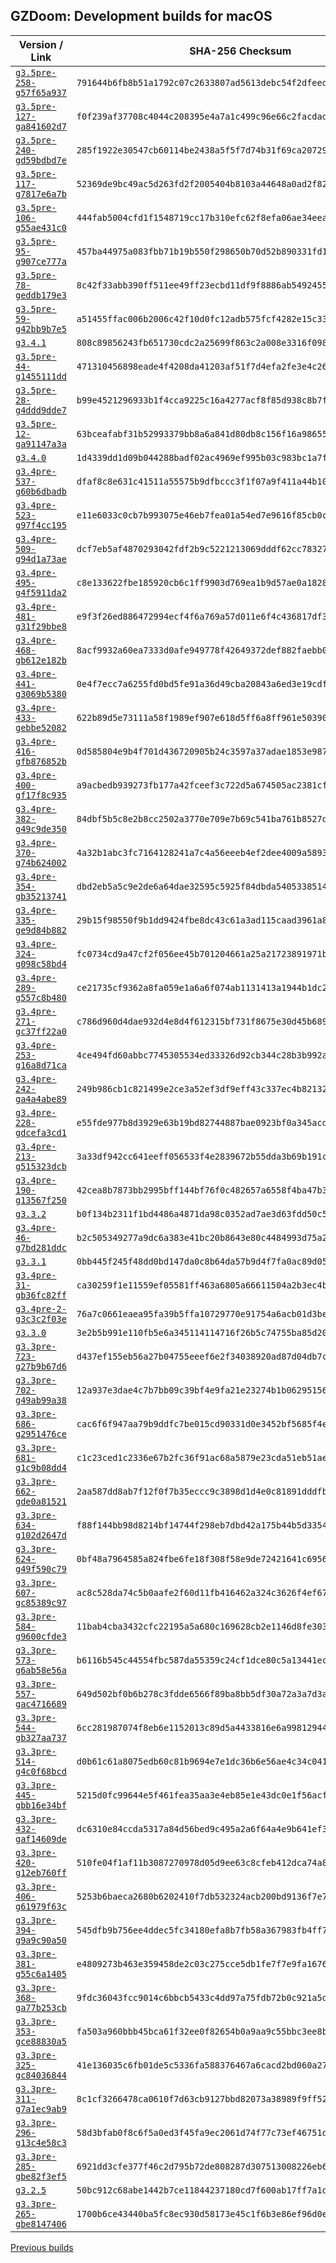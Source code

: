 ## GZDoom: Development builds for macOS

|Version / Link|SHA-256 Checksum|
|---|---|
|[`g3.5pre-258-g57f65a937`](https://github.com/alexey-lysiuk/gzdoom-macos-devbuilds/releases/download/g3.5pre-258-g57f65a937/gzdoom-g3.5pre-258-g57f65a937.dmg)|`791644b6fb8b51a1792c07c2633807ad5613debc54f2dfeeda8e48699d711282`|
|[`g3.5pre-127-ga841602d7`](https://github.com/alexey-lysiuk/gzdoom-macos-devbuilds/releases/download/g3.5pre-127-ga841602d7/gzdoom-g3.5pre-127-ga841602d7.dmg)|`f0f239af37708c4044c208395e4a7a1c499c96e66c2facdadce2caa9e28829e3`|
|[`g3.5pre-240-gd59bdbd7e`](https://github.com/alexey-lysiuk/gzdoom-macos-devbuilds/releases/download/g3.5pre-240-gd59bdbd7e/gzdoom-g3.5pre-240-gd59bdbd7e.dmg)|`285f1922e30547cb60114be2438a5f5f7d74b31f69ca20729fab96be930a6f6f`|
|[`g3.5pre-117-g7817e6a7b`](https://github.com/alexey-lysiuk/gzdoom-macos-devbuilds/releases/download/g3.5pre-117-g7817e6a7b/gzdoom-g3.5pre-117-g7817e6a7b.dmg)|`52369de9bc49ac5d263fd2f2005404b8103a44648a0ad2f826a7e2ab0ae8ddab`|
|[`g3.5pre-106-g55ae431c0`](https://github.com/alexey-lysiuk/gzdoom-macos-devbuilds/releases/download/g3.5pre-106-g55ae431c0/gzdoom-g3.5pre-106-g55ae431c0.dmg)|`444fab5004cfd1f1548719cc17b310efc62f8efa06ae34eea757ece2c79a37e4`|
|[`g3.5pre-95-g907ce777a`](https://github.com/alexey-lysiuk/gzdoom-macos-devbuilds/releases/download/g3.5pre-95-g907ce777a/gzdoom-g3.5pre-95-g907ce777a.dmg)|`457ba44975a083fbb71b19b550f298650b70d52b890331fd1d9fbbd6165de599`|
|[`g3.5pre-78-geddb179e3`](https://github.com/alexey-lysiuk/gzdoom-macos-devbuilds/releases/download/g3.5pre-78-geddb179e3/gzdoom-g3.5pre-78-geddb179e3.dmg)|`8c42f33abb390ff511ee49ff23ecbd11df9f8886ab5492455f22e585b7bbd324`|
|[`g3.5pre-59-g42bb9b7e5`](https://github.com/alexey-lysiuk/gzdoom-macos-devbuilds/releases/download/g3.5pre-59-g42bb9b7e5/gzdoom-g3.5pre-59-g42bb9b7e5.dmg)|`a51455ffac006b2006c42f10d0fc12adb575fcf4282e15c331bdb32ecf6d8310`|
|[`g3.4.1`](https://github.com/alexey-lysiuk/gzdoom-macos-devbuilds/releases/download/g3.4.1/gzdoom-g3.4.1.dmg)|`808c89856243fb651730cdc2a25699f863c2a008e3316f098d2add7dffb4951c`|
|[`g3.5pre-44-g1455111dd`](https://github.com/alexey-lysiuk/gzdoom-macos-devbuilds/releases/download/g3.5pre-44-g1455111dd/gzdoom-g3.5pre-44-g1455111dd.dmg)|`471310456898eade4f4208da41203af51f7d4efa2fe3e4c26aba88f2fcbfdd6e`|
|[`g3.5pre-28-g4ddd9dde7`](https://github.com/alexey-lysiuk/gzdoom-macos-devbuilds/releases/download/g3.5pre-28-g4ddd9dde7/gzdoom-g3.5pre-28-g4ddd9dde7.dmg)|`b99e4521296933b1f4cca9225c16a4277acf8f85d938c8b7fd03b407f7c8b03d`|
|[`g3.5pre-12-ga91147a3a`](https://github.com/alexey-lysiuk/gzdoom-macos-devbuilds/releases/download/g3.5pre-12-ga91147a3a/gzdoom-g3.5pre-12-ga91147a3a.dmg)|`63bceafabf31b52993379bb8a6a841d80db8c156f16a98655607de1659ecacc3`|
|[`g3.4.0`](https://github.com/alexey-lysiuk/gzdoom-macos-devbuilds/releases/download/g3.4.0/gzdoom-g3.4.0.dmg)|`1d4339dd1d09b044288badf02ac4969ef995b03c983bc1a7f959ba53e2b2d12e`|
|[`g3.4pre-537-g60b6dbadb`](https://github.com/alexey-lysiuk/gzdoom-macos-devbuilds/releases/download/g3.4pre-537-g60b6dbadb/gzdoom-g3.4pre-537-g60b6dbadb.dmg)|`dfaf8c8e631c41511a55575b9dfbccc3f1f07a9f411a44b10caee95148d7b7d3`|
|[`g3.4pre-523-g97f4cc195`](https://github.com/alexey-lysiuk/gzdoom-macos-devbuilds/releases/download/g3.4pre-523-g97f4cc195/gzdoom-g3.4pre-523-g97f4cc195.dmg)|`e11e6033c0cb7b993075e46eb7fea01a54ed7e9616f85cb0c1e39af0e980cf58`|
|[`g3.4pre-509-g94d1a73ae`](https://github.com/alexey-lysiuk/gzdoom-macos-devbuilds/releases/download/g3.4pre-509-g94d1a73ae/gzdoom-g3.4pre-509-g94d1a73ae.dmg)|`dcf7eb5af4870293042fdf2b9c5221213069dddf62cc78327abc7e5e52d4583c`|
|[`g3.4pre-495-g4f5911da2`](https://github.com/alexey-lysiuk/gzdoom-macos-devbuilds/releases/download/g3.4pre-495-g4f5911da2/gzdoom-g3.4pre-495-g4f5911da2.dmg)|`c8e133622fbe185920cb6c1ff9903d769ea1b9d57ae0a1828170bace2df94257`|
|[`g3.4pre-481-g31f29bbe8`](https://github.com/alexey-lysiuk/gzdoom-macos-devbuilds/releases/download/g3.4pre-481-g31f29bbe8/gzdoom-g3.4pre-481-g31f29bbe8.dmg)|`e9f3f26ed886472994ecf4f6a769a57d011e6f4c436817df3d36ff2999e42a84`|
|[`g3.4pre-468-gb612e182b`](https://github.com/alexey-lysiuk/gzdoom-macos-devbuilds/releases/download/g3.4pre-468-gb612e182b/gzdoom-g3.4pre-468-gb612e182b.dmg)|`8acf9932a60ea7333d0afe949778f42649372def882faebb0e9d873aacf7e902`|
|[`g3.4pre-441-g3069b5380`](https://github.com/alexey-lysiuk/gzdoom-macos-devbuilds/releases/download/g3.4pre-441-g3069b5380/gzdoom-g3.4pre-441-g3069b5380.dmg)|`0e4f7ecc7a6255fd0bd5fe91a36d49cba20843a6ed3e19cdfd3181d4cac83c52`|
|[`g3.4pre-433-gebbe52082`](https://github.com/alexey-lysiuk/gzdoom-macos-devbuilds/releases/download/g3.4pre-433-gebbe52082/gzdoom-g3.4pre-433-gebbe52082.dmg)|`622b89d5e73111a58f1989ef907e618d5ff6a8ff961e5039053bab3bf0783270`|
|[`g3.4pre-416-gfb876852b`](https://github.com/alexey-lysiuk/gzdoom-macos-devbuilds/releases/download/g3.4pre-416-gfb876852b/gzdoom-g3.4pre-416-gfb876852b.dmg)|`0d585804e9b4f701d436720905b24c3597a37adae1853e987790252d912d999f`|
|[`g3.4pre-400-gf17f8c935`](https://github.com/alexey-lysiuk/gzdoom-macos-devbuilds/releases/download/g3.4pre-400-gf17f8c935/gzdoom-g3.4pre-400-gf17f8c935.dmg)|`a9acbedb939273fb177a42fceef3c722d5a674505ac2381cf4a2b7987e694910`|
|[`g3.4pre-382-g49c9de350`](https://github.com/alexey-lysiuk/gzdoom-macos-devbuilds/releases/download/g3.4pre-382-g49c9de350/gzdoom-g3.4pre-382-g49c9de350.dmg)|`84dbf5b5c8e2b8cc2502a3770e709e7b69c541ba761b8527dc5978b936c4fc6a`|
|[`g3.4pre-370-g74b624002`](https://github.com/alexey-lysiuk/gzdoom-macos-devbuilds/releases/download/g3.4pre-370-g74b624002/gzdoom-g3.4pre-370-g74b624002.dmg)|`4a32b1abc3fc7164128241a7c4a56eeeb4ef2dee4009a5893d56986321844fed`|
|[`g3.4pre-354-gb35213741`](https://github.com/alexey-lysiuk/gzdoom-macos-devbuilds/releases/download/g3.4pre-354-gb35213741/gzdoom-g3.4pre-354-gb35213741.dmg)|`dbd2eb5a5c9e2de6a64dae32595c5925f84dbda5405338514e1ad65062c7164b`|
|[`g3.4pre-335-ge9d84b882`](https://github.com/alexey-lysiuk/gzdoom-macos-devbuilds/releases/download/g3.4pre-335-ge9d84b882/gzdoom-g3.4pre-335-ge9d84b882.dmg)|`29b15f98550f9b1dd9424fbe8dc43c61a3ad115caad3961a880ee749936d954a`|
|[`g3.4pre-324-g098c58bd4`](https://github.com/alexey-lysiuk/gzdoom-macos-devbuilds/releases/download/g3.4pre-324-g098c58bd4/gzdoom-g3.4pre-324-g098c58bd4.dmg)|`fc0734cd9a47cf2f056ee45b701204661a25a21723891971b8f93ba534305dca`|
|[`g3.4pre-289-g557c8b480`](https://github.com/alexey-lysiuk/gzdoom-macos-devbuilds/releases/download/g3.4pre-289-g557c8b480/gzdoom-g3.4pre-289-g557c8b480.dmg)|`ce21735cf9362a8fa059e1a6a6f074ab1131413a1944b1dc277c9c0b47cca43f`|
|[`g3.4pre-271-gc37ff22a0`](https://github.com/alexey-lysiuk/gzdoom-macos-devbuilds/releases/download/g3.4pre-271-gc37ff22a0/gzdoom-g3.4pre-271-gc37ff22a0.dmg)|`c786d960d4dae932d4e8d4f612315bf731f8675e30d45b6898730ac4a4c44fda`|
|[`g3.4pre-253-g16a8d71ca`](https://github.com/alexey-lysiuk/gzdoom-macos-devbuilds/releases/download/g3.4pre-253-g16a8d71ca/gzdoom-g3.4pre-253-g16a8d71ca.dmg)|`4ce494fd60abbc7745305534ed33326d92cb344c28b3b992a25bdb9680971458`|
|[`g3.4pre-242-ga4a4abe89`](https://github.com/alexey-lysiuk/gzdoom-macos-devbuilds/releases/download/g3.4pre-242-ga4a4abe89/gzdoom-g3.4pre-242-ga4a4abe89.dmg)|`249b986cb1c821499e2ce3a52ef3df9eff43c337ec4b821320f383412a0b2bea`|
|[`g3.4pre-228-gdcefa3cd1`](https://github.com/alexey-lysiuk/gzdoom-macos-devbuilds/releases/download/g3.4pre-228-gdcefa3cd1/gzdoom-g3.4pre-228-gdcefa3cd1.dmg)|`e55fde977b8d3929e63b19bd82744887bae0923bf0a345acd7fff31b648c94dc`|
|[`g3.4pre-213-g515323dcb`](https://github.com/alexey-lysiuk/gzdoom-macos-devbuilds/releases/download/g3.4pre-213-g515323dcb/gzdoom-g3.4pre-213-g515323dcb.dmg)|`3a33df942cc641eeff056533f4e2839672b55dda3b69b191c581332657cda9d3`|
|[`g3.4pre-190-g13567f250`](https://github.com/alexey-lysiuk/gzdoom-macos-devbuilds/releases/download/g3.4pre-190-g13567f250/gzdoom-g3.4pre-190-g13567f250.dmg)|`42cea8b7873bb2995bff144bf76f0c482657a6558f4ba47b339390c49405d702`|
|[`g3.3.2`](https://github.com/alexey-lysiuk/gzdoom-macos-devbuilds/releases/download/g3.3.2/gzdoom-g3.3.2.dmg)|`b0f134b2311f1bd4486a4871da98c0352ad7ae3d63fdd50c581dd461f7564cfa`|
|[`g3.4pre-46-g7bd281ddc`](https://github.com/alexey-lysiuk/gzdoom-macos-devbuilds/releases/download/g3.4pre-46-g7bd281ddc/gzdoom-g3.4pre-46-g7bd281ddc.dmg)|`b2c505349277a9dc6a383e41bc20b8643e80c4484993d75a2f44dc0904edb6cb`|
|[`g3.3.1`](https://github.com/alexey-lysiuk/gzdoom-macos-devbuilds/releases/download/g3.3.1/gzdoom-g3.3.1.dmg)|`0bb445f245f48dd0bd147da0c8b64da57b9d4f7fa0ac89d05f87cbb380c7f9e6`|
|[`g3.4pre-31-gb36fc82ff`](https://github.com/alexey-lysiuk/gzdoom-macos-devbuilds/releases/download/g3.4pre-31-gb36fc82ff/gzdoom-g3.4pre-31-gb36fc82ff.dmg)|`ca30259f1e11559ef05581ff463a6805a66611504a2b3ec4b9d7fd00a5fd7f1c`|
|[`g3.4pre-2-g3c3c2f03e`](https://github.com/alexey-lysiuk/gzdoom-macos-devbuilds/releases/download/g3.4pre-2-g3c3c2f03e/gzdoom-g3.4pre-2-g3c3c2f03e.dmg)|`76a7c0661eaea95fa39b5ffa10729770e91754a6acb01d3bea6a6142d297078b`|
|[`g3.3.0`](https://github.com/alexey-lysiuk/gzdoom-macos-devbuilds/releases/download/g3.3.0/gzdoom-g3.3.0.dmg)|`3e2b5b991e110fb5e6a345114114716f26b5c74755ba85d20eab0d5e22d1c4df`|
|[`g3.3pre-723-g27b9b67d6`](https://github.com/alexey-lysiuk/gzdoom-macos-devbuilds/releases/download/g3.3pre-723-g27b9b67d6/gzdoom-g3.3pre-723-g27b9b67d6.dmg)|`d437ef155eb56a27b04755eeef6e2f34038920ad87d04db7c79f9005b69fef7f`|
|[`g3.3pre-702-g49ab99a38`](https://github.com/alexey-lysiuk/gzdoom-macos-devbuilds/releases/download/g3.3pre-702-g49ab99a38/gzdoom-g3.3pre-702-g49ab99a38.dmg)|`12a937e3dae4c7b7bb09c39bf4e9fa21e23274b1b06295156af0a96e03fc3810`|
|[`g3.3pre-686-g2951476ce`](https://github.com/alexey-lysiuk/gzdoom-macos-devbuilds/releases/download/g3.3pre-686-g2951476ce/gzdoom-g3.3pre-686-g2951476ce.dmg)|`cac6f6f947aa79b9ddfc7be015cd90331d0e3452bf5685f4e20da70c32740957`|
|[`g3.3pre-681-g1c9b08dd4`](https://github.com/alexey-lysiuk/gzdoom-macos-devbuilds/releases/download/g3.3pre-681-g1c9b08dd4/gzdoom-g3.3pre-681-g1c9b08dd4.dmg)|`c1c23ced1c2336e67b2fc36f91ac68a5879e23cda51eb51aec6ad0d553287d34`|
|[`g3.3pre-662-gde0a81521`](https://github.com/alexey-lysiuk/gzdoom-macos-devbuilds/releases/download/g3.3pre-662-gde0a81521/gzdoom-g3.3pre-662-gde0a81521.dmg)|`2aa587dd8ab7f12f0f7b35eccc9c3898d1d4e0c81891dddfbe5b057ba4fb9194`|
|[`g3.3pre-634-g102d2647d`](https://github.com/alexey-lysiuk/gzdoom-macos-devbuilds/releases/download/g3.3pre-634-g102d2647d/gzdoom-g3.3pre-634-g102d2647d.dmg)|`f88f144bb98d8214bf14744f298eb7dbd42a175b44b5d33547a187eb930309d7`|
|[`g3.3pre-624-g49f590c79`](https://github.com/alexey-lysiuk/gzdoom-macos-devbuilds/releases/download/g3.3pre-624-g49f590c79/gzdoom-g3.3pre-624-g49f590c79.dmg)|`0bf48a7964585a824fbe6fe18f308f58e9de72421641c6956dd0413184082f1e`|
|[`g3.3pre-607-gc85389c97`](https://github.com/alexey-lysiuk/gzdoom-macos-devbuilds/releases/download/g3.3pre-607-gc85389c97/gzdoom-g3.3pre-607-gc85389c97.dmg)|`ac8c528da74c5b0aafe2f60d11fb416462a324c3626f4ef6743cc19b530ffa26`|
|[`g3.3pre-584-g9600cfde3`](https://github.com/alexey-lysiuk/gzdoom-macos-devbuilds/releases/download/g3.3pre-584-g9600cfde3/gzdoom-g3.3pre-584-g9600cfde3.dmg)|`11bab4cba3432cfc22195a5a680c169628cb2e1146d8fe3032639e0aa1421801`|
|[`g3.3pre-573-g6ab58e56a`](https://github.com/alexey-lysiuk/gzdoom-macos-devbuilds/releases/download/g3.3pre-573-g6ab58e56a/gzdoom-g3.3pre-573-g6ab58e56a.dmg)|`b6116b545c44554fbc587da55359c24cf1dce80c5a13441ec9788bdfffb2610c`|
|[`g3.3pre-557-gac4716689`](https://github.com/alexey-lysiuk/gzdoom-macos-devbuilds/releases/download/g3.3pre-557-gac4716689/gzdoom-g3.3pre-557-gac4716689.dmg)|`649d502bf0b6b278c3fdde6566f89ba8bb5df30a72a3a7d3a201e1ce85141115`|
|[`g3.3pre-544-gb327aa737`](https://github.com/alexey-lysiuk/gzdoom-macos-devbuilds/releases/download/g3.3pre-544-gb327aa737/gzdoom-g3.3pre-544-gb327aa737.dmg)|`6cc281987074f8eb6e1152013c89d5a4433816e6a998129449fd8554e39c889f`|
|[`g3.3pre-514-g4c0f68bcd`](https://github.com/alexey-lysiuk/gzdoom-macos-devbuilds/releases/download/g3.3pre-514-g4c0f68bcd/gzdoom-g3.3pre-514-g4c0f68bcd.dmg)|`d0b61c61a8075edb60c81b9694e7e1dc36b6e56ae4c34c04110093fd0a18116b`|
|[`g3.3pre-445-gbb16e34bf`](https://github.com/alexey-lysiuk/gzdoom-macos-devbuilds/releases/download/g3.3pre-445-gbb16e34bf/gzdoom-g3.3pre-445-gbb16e34bf.dmg)|`5215d0fc99644e5f461fea35aa3e4eb85e1e43dc0e1f56acfd9dd2a8584ed1bf`|
|[`g3.3pre-432-gaf14609de`](https://github.com/alexey-lysiuk/gzdoom-macos-devbuilds/releases/download/g3.3pre-432-gaf14609de/gzdoom-g3.3pre-432-gaf14609de.dmg)|`dc6310e84ccda5317a84d56bed9c495a2a6f64a4e9b641ef3386661a5d5df892`|
|[`g3.3pre-420-g12eb760ff`](https://github.com/alexey-lysiuk/gzdoom-macos-devbuilds/releases/download/g3.3pre-420-g12eb760ff/gzdoom-g3.3pre-420-g12eb760ff.dmg)|`510fe04f1af11b3087270978d05d9ee63c8cfeb412dca74a81620484b732d2b1`|
|[`g3.3pre-406-g61979f63c`](https://github.com/alexey-lysiuk/gzdoom-macos-devbuilds/releases/download/g3.3pre-406-g61979f63c/gzdoom-g3.3pre-406-g61979f63c.dmg)|`5253b6baeca2680b6202410f7db532324acb200bd9136f7e78b631d1f98fa271`|
|[`g3.3pre-394-g9a9c90a50`](https://github.com/alexey-lysiuk/gzdoom-macos-devbuilds/releases/download/g3.3pre-394-g9a9c90a50/gzdoom-g3.3pre-394-g9a9c90a50.dmg)|`545dfb9b756ee4ddec5fc34180efa8b7fb58a367983fb4ff77b232555279c6ef`|
|[`g3.3pre-381-g55c6a1405`](https://github.com/alexey-lysiuk/gzdoom-macos-devbuilds/releases/download/g3.3pre-381-g55c6a1405/gzdoom-g3.3pre-381-g55c6a1405.dmg)|`e4809273b463e359458de2c03c275cce5db1fe7f7e9fa167627c0b60a9694155`|
|[`g3.3pre-368-ga77b253cb`](https://github.com/alexey-lysiuk/gzdoom-macos-devbuilds/releases/download/g3.3pre-368-ga77b253cb/gzdoom-g3.3pre-368-ga77b253cb.dmg)|`9fdc36043fcc9014c6bbcb5433c4dd97a75fdb72b0c921a5d2b4e19bb0d1740a`|
|[`g3.3pre-353-gce88830a5`](https://github.com/alexey-lysiuk/gzdoom-macos-devbuilds/releases/download/g3.3pre-353-gce88830a5/gzdoom-g3.3pre-353-gce88830a5.dmg)|`fa503a960bbb45bca61f32ee0f82654b0a9aa9c55bbc3ee8bb8362628eebd4d1`|
|[`g3.3pre-325-gc84036844`](https://github.com/alexey-lysiuk/gzdoom-macos-devbuilds/releases/download/g3.3pre-325-gc84036844/gzdoom-g3.3pre-325-gc84036844.dmg)|`41e136035c6fb01de5c5336fa588376467a6cacd2bd060a27073a4f8e1ee7a95`|
|[`g3.3pre-311-g7a1ec9ab9`](https://github.com/alexey-lysiuk/gzdoom-macos-devbuilds/releases/download/g3.3pre-311-g7a1ec9ab9/gzdoom-g3.3pre-311-g7a1ec9ab9.dmg)|`8c1cf3266478ca0610f7d63cb9127bbd82073a38989f9ff528fcc3144fe9b4d6`|
|[`g3.3pre-296-g13c4e58c3`](https://github.com/alexey-lysiuk/gzdoom-macos-devbuilds/releases/download/g3.3pre-296-g13c4e58c3/gzdoom-g3.3pre-296-g13c4e58c3.dmg)|`58d3bfab0f8c6f5a0ed3f45fa9ec2061d74f77c73ef46751d5e6a3c2309b9206`|
|[`g3.3pre-285-gbe82f3ef5`](https://github.com/alexey-lysiuk/gzdoom-macos-devbuilds/releases/download/g3.3pre-285-gbe82f3ef5/gzdoom-g3.3pre-285-gbe82f3ef5.dmg)|`6921dd3cfe377f46c2d795b72de808287d307513008226eb6676b9aa8d1389ac`|
|[`g3.2.5`](https://github.com/alexey-lysiuk/gzdoom-macos-devbuilds/releases/download/g3.2.5/gzdoom-g3.2.5.dmg)|`50bc912c68abe1442b7ce11844237180cd7f600ab17ff7a1d3012caae06ac3f9`|
|[`g3.3pre-265-gbe8147406`](https://github.com/alexey-lysiuk/gzdoom-macos-devbuilds/releases/download/g3.3pre-265-gbe8147406/gzdoom-g3.3pre-265-gbe8147406.dmg)|`1700b6ce43440ba5fc8ec930d58173e45c1f6b3e86ef96d0eeda827cfc54b6b3`|

[Previous builds](https://github.com/alexey-lysiuk/gzdoom-macos-devbuilds-2017)
